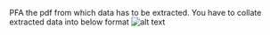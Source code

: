 PFA the pdf from which data has to be extracted.
You have to collate extracted data into below format
![alt text](https://github.com/[dislu]/[personal-projects]/blob/[main]/image.png?raw=true)
